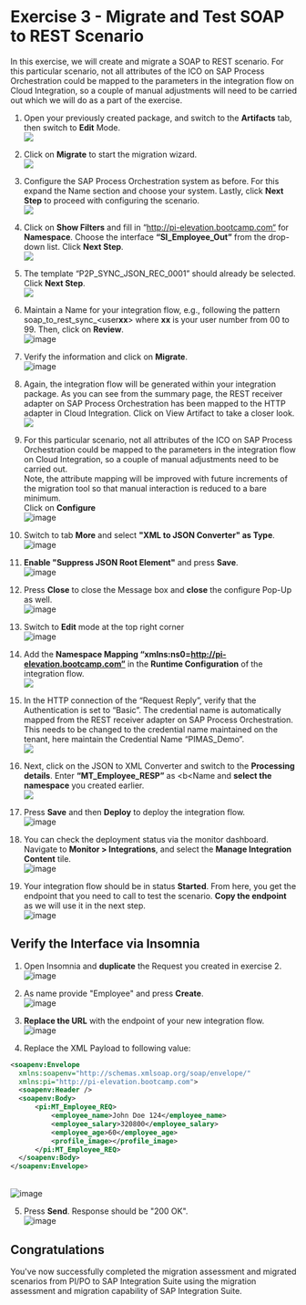 # Exercise 3 - Migrate and Test SOAP to REST Scenario

In this exercise, we will create and migrate a SOAP to REST scenario.	For this particular scenario, not all attributes of the ICO on SAP Process Orchestration could be mapped to the parameters in the integration flow on Cloud Integration, so a couple of manual adjustments will need to be carried out which we will do as a part of the exercise.

1. Open your previously created package, and switch to the <b>Artifacts</b> tab, then switch to <b>Edit</b> Mode.
<br>![](/exercises/ex3/images/1.OpenPreviousPackage.png)

2. Click on <b>Migrate</b> to start the migration wizard.
<br>![](/exercises/ex3/images/2.0_ClickOnMigrate.png)

3.	Configure the SAP Process Orchestration system as before. For this expand the Name section and choose your system. Lastly, click <b>Next Step</b> to proceed with configuring the scenario.
<br>![](/exercises/ex3/images/3.0_Migrate_SelectPO_System.png)

4.	Click on <b>Show Filters</b> and fill in “http://pi-elevation.bootcamp.com“ for <b>Namespace</b>. Choose the interface <b>“SI_Employee_Out”</b> from the drop-down list. Click <b>Next Step</b>.
<br>![](/exercises/ex3/images/3.1_Migrate_SelectPO_Artifacts.png)

5.	The template “P2P_SYNC_JSON_REC_0001” should already be selected. Click <b>Next Step</b>. 
<br>![](/exercises/ex3/images/3.2_Migrate_SelectPO_Template.png)

6.	Maintain a Name for your integration flow, e.g., following the pattern soap_to_rest_sync_\<user<b>xx</b>\> where <b>xx</b> is your user number from 00 to 99. Then, click on <b>Review</b>.
<br>![image](https://github.com/SAP-samples/teched2023-IN268/assets/118828983/d2dc66bd-62bd-40ef-aad9-5685d20b9fef)

7.	Verify the information and click on <b>Migrate</b>.
<br>![image](https://github.com/SAP-samples/teched2023-IN268/assets/118828983/82e82c77-21ac-49de-a29e-fca919d8efc0)

8.	Again, the integration flow will be generated within your integration package. As you can see from the summary page, the REST receiver adapter on SAP Process Orchestration has been mapped to the HTTP adapter in Cloud Integration. Click on  View Artifact to take a closer look. 
<br>![](/exercises/ex3/images/4.0_Migration_Success.png)

9.	For this particular scenario, not all attributes of the ICO on SAP Process Orchestration could be mapped to the parameters in the integration flow on Cloud Integration, so a couple of manual adjustments need to be carried out.<br>
Note, the attribute mapping will be improved with future increments of the migration tool so that manual interaction is reduced to a bare minimum.<br>
Click on <b>Configure</b>
<br>![image](https://github.com/SAP-samples/teched2023-IN268/assets/118828983/adf766e5-39a7-4a6a-a0cd-a087c0660efa)

10. Switch to tab <b>More</b> and select <b>"XML to JSON Converter" as Type</b>.
<br>![image](https://github.com/SAP-samples/teched2023-IN268/assets/118828983/abd693af-a220-481c-95d2-8ce6fa32e1bd)

11. <b>Enable "Suppress JSON Root Element"</b> and press <b>Save</b>.
<br>![image](https://github.com/SAP-samples/teched2023-IN268/assets/118828983/b1c96604-44a0-4d69-84b7-e1c70958fa75)

12. Press <b>Close</b> to close the Message box and <b>close</b> the configure Pop-Up as well.
  <br>  ![image](https://github.com/SAP-samples/teched2023-IN268/assets/118828983/64e0f7f8-5f13-4669-b06b-d8974c76e9a5)

13. Switch to <b>Edit</b> mode at the top right corner
<br>![image](https://github.com/SAP-samples/teched2023-IN268/assets/118828983/59e162de-fc10-4702-9bd4-4429cfc351bc)

14. Add the <b>Namespace Mapping “xmlns:ns0=http://pi-elevation.bootcamp.com”</b> in the <b>Runtime Configuration</b> of the integration flow.
<br>![](/exercises/ex3/images/5.0_View_iFlow_Changes_to_Make.png)

15.	In the HTTP connection of the “Request Reply”, verify that the Authentication is set to “Basic”. The credential name is automatically mapped from the REST receiver adapter on SAP Process Orchestration. This needs to be changed to the credential name maintained on the tenant, here maintain the Credential Name “PIMAS_Demo”.
<br>![](/exercises/ex3/images/5.2_Edit_iFlow_Request_Reply.png)

16.	Next, click on the  JSON to XML Converter and switch to the <b>Processing details</b>. Enter <b>“MT_Employee_RESP”</b> as <b<Name</b> and <b>select the namespace</b> you created earlier.
<br>![](/exercises/ex3/images/5.3_Edit_iFlow_JSON_to_XML.png)

17.	Press <b>Save</b> and then <b>Deploy</b> to deploy the integration flow.
  <br>  ![image](https://github.com/SAP-samples/teched2023-IN268/assets/118828983/3d598e71-4e98-4c94-b574-2fd370357fb0)

18. You can check the deployment status via the monitor dashboard. Navigate to <b>Monitor > Integrations</b>, and select the <b>Manage Integration Content</b> tile.
 <br>   ![image](https://github.com/SAP-samples/teched2023-IN268/assets/118828983/4e02fbcd-7789-4c8d-83b5-a1994deaca73)
   
19. Your integration flow should be in status <b>Started</b>. From here, you get the endpoint that you need to call to test the scenario. <b>Copy the endpoint</b> as we will use it in the next step.
   <br>![image](https://github.com/SAP-samples/teched2023-IN268/assets/118828983/defda659-1542-4cdd-99f4-7732d0cd7742)


## Verify the Interface via Insomnia

1.	Open Insomnia and <b>duplicate</b> the Request you created in exercise 2. 
<br>![image](https://github.com/SAP-samples/teched2023-IN268/assets/118828983/f38c37a9-ebe7-4891-bc99-3d633841d5b3)

2. As name provide "Employee" and press <b>Create</b>.
<br>![image](https://github.com/SAP-samples/teched2023-IN268/assets/118828983/fe96cd82-3a74-4467-bd4b-35c14056847a)

3. <b>Replace the URL</b> with the endpoint of your new integration flow.
<br>![image](https://github.com/SAP-samples/teched2023-IN268/assets/118828983/d5cf1d5b-9c2a-4a99-a152-3eee38c9312a)

4. Replace the XML Payload to following value:
  ```xml
<soapenv:Envelope
    xmlns:soapenv="http://schemas.xmlsoap.org/soap/envelope/"
    xmlns:pi="http://pi-elevation.bootcamp.com">
    <soapenv:Header />
    <soapenv:Body>
        <pi:MT_Employee_REQ>
            <employee_name>John Doe 124</employee_name>
            <employee_salary>320800</employee_salary>
            <employee_age>60</employee_age>
            <profile_image></profile_image>
        </pi:MT_Employee_REQ>
    </soapenv:Body>
</soapenv:Envelope>
```
<br>![image](https://github.com/SAP-samples/teched2023-IN268/assets/118828983/3d105a27-cc64-4f0a-ab41-add7b5c42905)

5. Press <b>Send</b>. Response should be "200 OK".
<br>![image](https://github.com/SAP-samples/teched2023-IN268/assets/118828983/1b44d138-5470-4f86-876f-d67a152d824e)




## Congratulations

You've now successfully completed the migration assessment and migrated scenarios from PI/PO to SAP Integration Suite using the migration assessment and migration capability of SAP Integration Suite.

